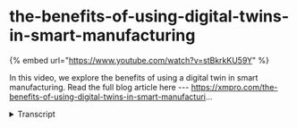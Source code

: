 # the-benefits-of-using-digital-twins-in-smart-manufacturing
{% embed url="https://www.youtube.com/watch?v=stBkrkKU59Y" %}



In this video, we explore the benefits of using a digital twin in smart manufacturing. Read the full blog article here --- https://xmpro.com/the-benefits-of-using-digital-twins-in-smart-manufacturi...
<details>
<summary>Transcript</summary>In this video, we explore the benefits of using a digital twin in smart manufacturing. Read the full blog article here --- https://xmpro.com/the-benefits-of-using-digital-twins-in-smart-manufacturi...
hello and welcome to our video on the

benefits of using a digital twin in

smart manufacturing a digital twin is a

virtual replica of a physical product

process or system it can be used to

simulate and analyze various aspects of

the manufacturing process including

design testing and performance by

creating a digital twin companies can

gain valuable insights into how their

products and processes will perform in

the real world without the need for

costly and time-consuming physical

experimentation the use of a digital

twin in smart manufacturing can bring

numerous benefits such as improved

design and testing increased efficiency

and productivity improve communication

and collaboration and many more if you

want to know more about the benefits of

digital twins in smart manufacturing

check out our blog post on xmpro.com

where we discuss these benefits in more

detail

the link to the article is available in

the video description

don't forget to subscribe to our YouTube

channel for all things digital twins

thank you for watching
</details>